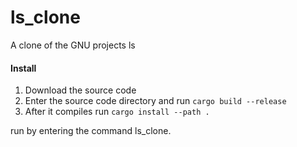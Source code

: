# ls_clone
A clone of the GNU projects ls

#### Install
1. Download the source code
2. Enter the source code directory and run `cargo build --release`
3. After it compiles run `cargo install --path . `

run by entering the command ls_clone.
